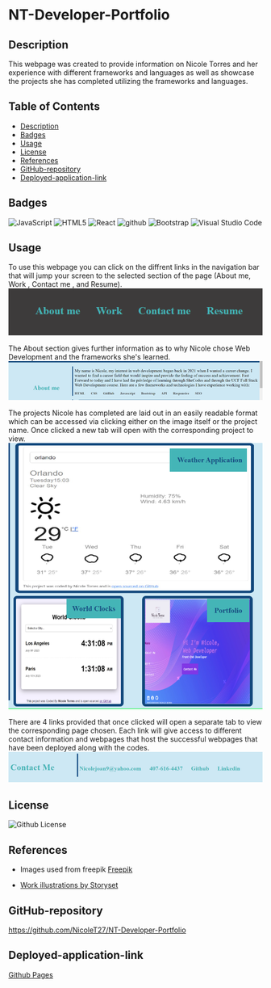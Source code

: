 # NT-Developer-Portfolio

## Description

This webpage was created to provide information on Nicole Torres and her experience with different frameworks and languages as well as showcase the projects she has completed utilizing the frameworks and languages.

## Table of Contents
- [Description](#description)
- [Badges](#badges)
- [Usage](#usage)
- [License](#license)
- [References](#references)
- [GitHub-repository](#github-repository)
- [Deployed-application-link](#deployed-application-link)

## Badges
![JavaScript](https://img.shields.io/badge/JavaScript-yellow.svg)
![HTML5](https://img.shields.io/badge/html5-%23E34F26.svg?style=for-the-badge&logo=html5&logoColor=white)
![React](https://img.shields.io/badge/react-%2320232a.svg?style=for-the-badge&logo=react&logoColor=%2361DAFB)
![github](https://img.shields.io/badge/github-Profile-lightgrey.svg)
![Bootstrap](https://img.shields.io/badge/bootstrap-%238511FA.svg?style=for-the-badge&logo=bootstrap&logoColor=white)
![Visual Studio Code](https://img.shields.io/badge/Visual%20Studio%20Code-0078d7.svg?style=for-the-badge&logo=visual-studio-code&logoColor=white)

## Usage

To use this webpage you can click on the diffrent links in the navigation bar that will jump your screen to the selected section of the page (About me, Work , Contact me , and Resume).
![Navigation links](images/navigation-screenshot.png)

The About section gives further information as to why Nicole chose Web Development and the frameworks she's learned.
![About me section](images/about-screenshot.png)

The projects Nicole has completed are laid out in an easily readable format which can be accessed via clicking either on the image itself or the project name. Once clicked a new tab will open with the corresponding project to view.
![Projects](images/projects-screenshot.png)

There are 4 links provided that once clicked will open a separate tab to view the corresponding page chosen. Each link will give access to different contact information and webpages that host the successful webpages that have been deployed along with the codes.
![Contact Links](images/contact-info-screenshot.png)

## License
![Github License](https://img.shields.io/badge/License-MIT-blue.svg)

## References
- Images used from freepik
<a href="https://www.freepik.com/free-vector/background-realistic-abstract-technology-particle_6938839.htm#query=website%20background&position=7&from_view=keyword&track=ais">Freepik</a>

- <a href="https://storyset.com/work">Work illustrations by Storyset</a>

## GitHub-repository
https://github.com/NicoleT27/NT-Developer-Portfolio

## Deployed-application-link
<a href="https://nicolet27.github.io/NT-Developer-Portfolio/">Github Pages</a>
